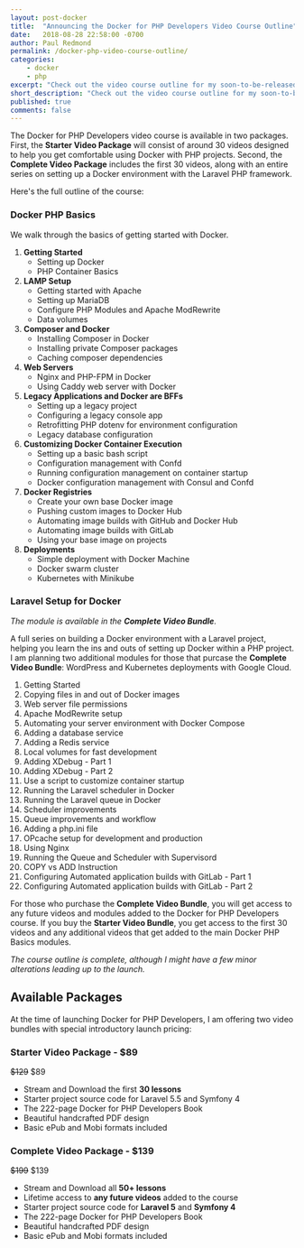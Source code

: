```yaml
---
layout: post-docker
title:  "Announcing the Docker for PHP Developers Video Course Outline"
date:   2018-08-28 22:58:00 -0700
author: Paul Redmond
permalink: /docker-php-video-course-outline/
categories:
    - docker
    - php
excerpt: "Check out the video course outline for my soon-to-be-released video course Docker for PHP Developers."
short_description: "Check out the video course outline for my soon-to-be-released video course Docker for PHP Developers."
published: true
comments: false
---
```


The Docker for PHP Developers video course is available in two packages. First, the __Starter Video Package__ will consist of around 30 videos designed to help you get comfortable using Docker with PHP projects. Second, the __Complete Video Package__ includes the first 30 videos, along with an entire series on setting up a Docker environment with the Laravel PHP framework.

Here's the full outline of the course:

### Docker PHP Basics

We walk through the basics of getting started with Docker.

1. __Getting Started__
    * Setting up Docker
    * PHP Container Basics
2. __LAMP Setup__
    * Getting started with Apache
    * Setting up MariaDB
    * Configure PHP Modules and Apache ModRewrite
    * Data volumes
3. __Composer and Docker__
    * Installing Composer in Docker
    * Installing private Composer packages
    * Caching composer dependencies
4. __Web Servers__
    * Nginx and PHP-FPM in Docker
    * Using Caddy web server with Docker 
5. __Legacy Applications and Docker are BFFs__
    * Setting up a legacy project
    * Configuring a legacy console app
    * Retrofitting PHP dotenv for environment configuration
    * Legacy database configuration
6. __Customizing Docker Container Execution__
    * Setting up a basic bash script
    * Configuration management with Confd
    * Running configuration management on container startup
    * Docker configuration management with Consul and Confd
7. __Docker Registries__
    * Create your own base Docker image
    * Pushing custom images to Docker Hub
    * Automating image builds with GitHub and Docker Hub
    * Automating image builds with GitLab
    * Using your base image on projects
8. __Deployments__
    * Simple deployment with Docker Machine
    * Docker swarm cluster
    * Kubernetes with Minikube

### Laravel Setup for Docker

*The module is available in the __Complete Video Bundle__.*

A full series on building a Docker environment with a Laravel project, helping you learn the ins and outs of setting up Docker within a PHP project. I am planning two additional modules for those that purcase the __Complete Video Bundle__: WordPress and Kubernetes deployments with Google Cloud.

1. Getting Started
2. Copying files in and out of Docker images
3. Web server file permissions
4. Apache ModRewrite setup
5. Automating your server environment with Docker Compose
6. Adding a database service
7. Adding a Redis service
8. Local volumes for fast development
9. Adding XDebug - Part 1
10. Adding XDebug - Part 2
11. Use a script to customize container startup
12. Running the Laravel scheduler in Docker
13. Running the Laravel queue in Docker
14. Scheduler improvements
15. Queue improvements and workflow
16. Adding a php.ini file
17. OPcache setup for development and production
18. Using Nginx
19. Running the Queue and Scheduler with Supervisord
20. COPY vs ADD Instruction
21. Configuring Automated application builds with GitLab - Part 1
22. Configuring Automated application builds with GitLab - Part 2

For those who purchase the __Complete Video Bundle__, you will get access to any future videos and modules added to the Docker for PHP Developers course. If you buy the __Starter Video Bundle__, you get access to the first 30 videos and any additional videos that get added to the main Docker PHP Basics modules.

*The course outline is complete, although I might have a few minor alterations leading up to the launch.*

## Available Packages

At the time of launching Docker for PHP Developers, I am offering two video bundles with special introductory launch pricing:

### Starter Video Package - $89

~~$129~~ $89

* Stream and Download the first __30 lessons__
* Starter project source code for Laravel 5.5 and Symfony 4
* The 222-page Docker for PHP Developers Book
* Beautiful handcrafted PDF design
* Basic ePub and Mobi formats included

### Complete Video Package - $139

~~$199~~ $139

* Stream and Download all __50+ lessons__
* Lifetime access to __any future videos__ added to the course
* Starter project source code for __Laravel 5__ and __Symfony 4__
* The 222-page Docker for PHP Developers Book
* Beautiful handcrafted PDF design
* Basic ePub and Mobi formats included
